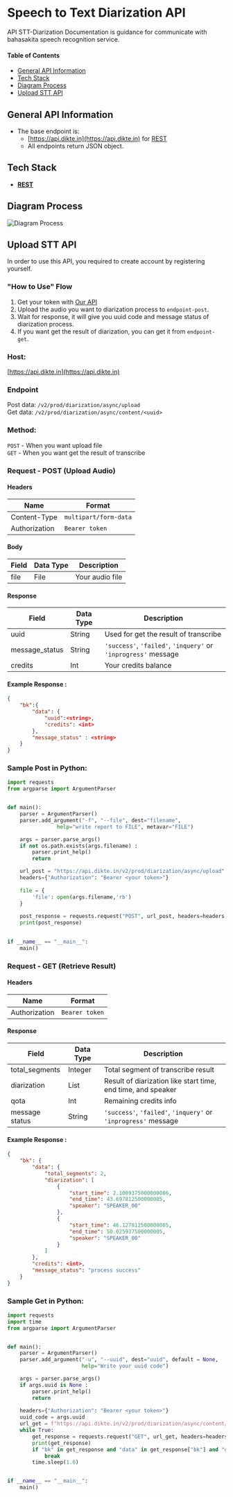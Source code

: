 # **Speech to Text Diarization API**
API STT-Diarization Documentation is guidance for communicate with bahasakita speech recognition service.

#### **Table of Contents**
  - [General API Information](#general-api-information)
  - [Tech Stack](#tech-stack)
  - [Diagram Process](#diagram-process)
  - [Upload STT API](#upload-stt-api) 

## **General API Information**
  - The base endpoint is: 
    - [https://api.dikte.in](https://api.dikte.in) for [REST](https://restfulapi.net/)
     - All endpoints return JSON object.

## **Tech Stack**
  - **[REST](https://restfulapi.net/)**  

## **Diagram Process**
  ![Diagram Process](/asset/stt-diarization.png "Diagram Process")
 
 
## **Upload STT API**
  In order to use this API, you required to create account by registering yourself.

### **"How to Use" Flow**
  1. Get your token with [Our API](./Auth-API.md) 
  2. Upload the audio you want to diarization process to `endpoint-post`. 
  3. Wait for response, it will give you uuid code and message status of diarization process.
  4. If you want get the result of diarization, you can get it from `endpoint-get`.
   
### **Host:**
  [https://api.dikte.in](https://api.dikte.in)

### **Endpoint**
 Post data: `/v2/prod/diarization/async/upload` \
 Get data: `/v2/prod/diarization/async/content/<uuid>`

### **Method:**
  `POST` - When you want upload file\
  `GET` - When you want get the result of transcribe 

### **Request - POST** (Upload Audio)
#### **Headers**
  | Name | Format |
  | ------ | ------ |
  | Content-Type | `multipart/form-data` |
  | Authorization | `Bearer token` |

#### **Body**
  | Field | Data Type | Description |
  | ------ | ------ | ------ |
  | file | File | Your audio file  |

#### **Response**
  | Field | Data Type | Description |
  | ------ | ------ | ------ |
  | uuid | String | Used for get the result of transcribe |
  | message_status | String | `'success'`, `'failed'`, `'inquery'` or `'inprogress'` message |
  | credits | Int | Your credits balance |

#### **Example Response :**
```json
{
    "bk":{
        "data": { 
            "uuid":<string>,
            "credits": <int>
        },
        "message_status" : <string> 
    }
}
```
### **Sample Post in Python:**
```python
import requests
from argparse import ArgumentParser


def main():
    parser = ArgumentParser()
    parser.add_argument("-f", "--file", dest="filename",
                help="write report to FILE", metavar="FILE")

    args = parser.parse_args()
    if not os.path.exists(args.filename) :
        parser.print_help()
        return

    url_post = "https://api.dikte.in/v2/prod/diarization/async/upload"
    headers={"Authorization": "Bearer <your token>"}
    
    file = {
        'file': open(args.filename,'rb')
    }
    
    post_response = requests.request("POST", url_post, headers=headers, files=file).json()
    print(post_response)
  

if __name__ == "__main__":
    main()
```

### **Request - GET** (Retrieve Result)
#### **Headers**
  | Name | Format |
  | ------ | ------ |
  | Authorization | `Bearer token` |

#### **Response**
  | Field | Data Type | Description |
  | ------ | ------ | ------ |
  | total_segments | Integer | Total segment of transcribe result |
  | diarization | List | Result of diarization like start time, end time, and speaker |
  | qota | Int | Remaining credits info |
  | message status | String | `'success'`, `'failed'`, `'inquery'` or `'inprogress'` message |

#### **Example Response :**
```json
{
    "bk": {
        "data": {
            "total_segments": 2,
            "diarization": [
                {
                    "start_time": 2.1009375000000006,
                    "end_time": 43.697812500000005,
                    "speaker": "SPEAKER_00"
                },
                {
                    "start_time": 46.127812500000005,
                    "end_time": 50.025937500000005,
                    "speaker": "SPEAKER_00"
                }
            ]
        },
        "credits": <int>,
        "message_status": "process success"
    }
}
```


### **Sample Get in Python:**
```python
import requests
import time
from argparse import ArgumentParser


def main():
    parser = ArgumentParser()
    parser.add_argument("-u", "--uuid", dest="uuid", default = None,
                        help="Write your uuid code")

    args = parser.parse_args()
    if args.uuid is None :
        parser.print_help()
        return
    
    headers={"Authorization": "Bearer <your token>"}
    uuid_code = args.uuid    
    url_get = f"https://api.dikte.in/v2/prod/diarization/async/content/{uuid_code}"
    while True:
        get_response = requests.request("GET", url_get, headers=headers).json()
        print(get_response)
        if "bk" in get_response and "data" in get_response["bk"] and "diarization" in get_response["bk"]["data"]:
            break
        time.sleep(1.0)


if __name__ == "__main__":
    main()
```
